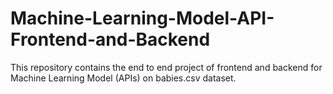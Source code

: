 # Machine-Learning-Model-API-Frontend-and-Backend

This repository contains the end to end project of frontend and backend for Machine Learning Model (APIs) on babies.csv dataset.
